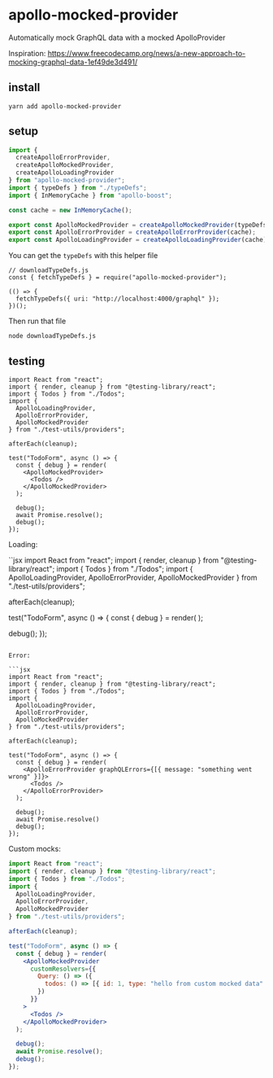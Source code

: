 # apollo-mocked-provider

Automatically mock GraphQL data with a mocked ApolloProvider

Inspiration: https://www.freecodecamp.org/news/a-new-approach-to-mocking-graphql-data-1ef49de3d491/

## install

```
yarn add apollo-mocked-provider
```

## setup

```jsx
import {
  createApolloErrorProvider,
  createApolloMockedProvider,
  createApolloLoadingProvider
} from "apollo-mocked-provider";
import { typeDefs } from "./typeDefs";
import { InMemoryCache } from "apollo-boost";

const cache = new InMemoryCache();

export const ApolloMockedProvider = createApolloMockedProvider(typeDefs, cache);
export const ApolloErrorProvider = createApolloErrorProvider(cache);
export const ApolloLoadingProvider = createApolloLoadingProvider(cache);
```

You can get the `typeDefs` with this helper file

```
// downloadTypeDefs.js
const { fetchTypeDefs } = require("apollo-mocked-provider");

(() => {
  fetchTypeDefs({ uri: "http://localhost:4000/graphql" });
})();
```

Then run that file

```
node downloadTypeDefs.js
```

## testing

```
import React from "react";
import { render, cleanup } from "@testing-library/react";
import { Todos } from "./Todos";
import {
  ApolloLoadingProvider,
  ApolloErrorProvider,
  ApolloMockedProvider
} from "./test-utils/providers";

afterEach(cleanup);

test("TodoForm", async () => {
  const { debug } = render(
    <ApolloMockedProvider>
      <Todos />
    </ApolloMockedProvider>
  );

  debug();
  await Promise.resolve();
  debug();
});
```

Loading:

``jsx
import React from "react";
import { render, cleanup } from "@testing-library/react";
import { Todos } from "./Todos";
import {
  ApolloLoadingProvider,
  ApolloErrorProvider,
  ApolloMockedProvider
} from "./test-utils/providers";

afterEach(cleanup);

test("TodoForm", async () => {
  const { debug } = render(
    <ApolloLoadingProvider>
      <Todos />
    </ApolloLoadingProvider>
  );

  debug();
});

```

Error:

```jsx
import React from "react";
import { render, cleanup } from "@testing-library/react";
import { Todos } from "./Todos";
import {
  ApolloLoadingProvider,
  ApolloErrorProvider,
  ApolloMockedProvider
} from "./test-utils/providers";

afterEach(cleanup);

test("TodoForm", async () => {
  const { debug } = render(
    <ApolloErrorProvider graphQLErrors={[{ message: "something went wrong" }]}>
      <Todos />
    </ApolloErrorProvider>
  );

  debug();
  await Promise.resolve()
  debug();
});

```

Custom mocks:

```jsx
import React from "react";
import { render, cleanup } from "@testing-library/react";
import { Todos } from "./Todos";
import {
  ApolloLoadingProvider,
  ApolloErrorProvider,
  ApolloMockedProvider
} from "./test-utils/providers";

afterEach(cleanup);

test("TodoForm", async () => {
  const { debug } = render(
    <ApolloMockedProvider
      customResolvers={{
        Query: () => ({
          todos: () => [{ id: 1, type: "hello from custom mocked data" }]
        })
      }}
    >
      <Todos />
    </ApolloMockedProvider>
  );

  debug();
  await Promise.resolve();
  debug();
});
```
